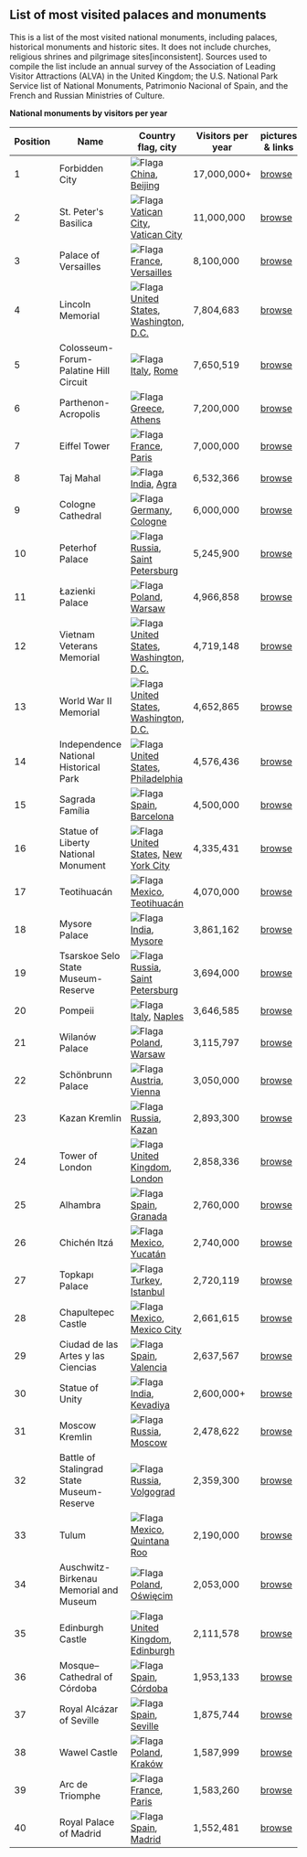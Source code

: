 ## List of most visited palaces and monuments

This is a list of the most visited national monuments, including palaces, historical monuments and historic sites. It does not include churches, religious shrines and pilgrimage sites[inconsistent]. Sources used to compile the list include an annual survey of the Association of Leading Visitor Attractions (ALVA) in the United Kingdom; the U.S. National Park Service list of National Monuments, Patrimonio Nacional of Spain, and the French and Russian Ministries of Culture.


 **National monuments by visitors per year**

| Position |Name | Country flag, city | Visitors per year | pictures & links |
| --- | --- | --- | --- | --- |
| 1 | Forbidden City | ![Flaga](https://upload.wikimedia.org/wikipedia/commons/thumb/f/fa/Flag_of_the_People%27s_Republic_of_China.svg/23px-Flag_of_the_People%27s_Republic_of_China.svg.png) [China](https://en.wikipedia.org/wiki/China), [Beijing](https://en.wikipedia.org/wiki/Beijing) | 17,000,000+ | [browse](subpage1.md) |
| 2 | St. Peter's Basilica | ![Flaga](https://upload.wikimedia.org/wikipedia/commons/thumb/3/39/Flag_of_the_Vatican_City_%282023%E2%80%93present%29.svg/16px-Flag_of_the_Vatican_City_%282023%E2%80%93present%29.svg.png) [Vatican City](https://en.wikipedia.org/wiki/Vatican_City), [Vatican City](https://en.wikipedia.org/wiki/Vatican_City) | 11,000,000 | [browse](subpage2.md) |
| 3 | Palace of Versailles | ![Flaga](https://upload.wikimedia.org/wikipedia/en/thumb/c/c3/Flag_of_France.svg/23px-Flag_of_France.svg.png) [France](https://en.wikipedia.org/wiki/France), [Versailles](https://en.wikipedia.org/wiki/Versailles,_Yvelines) | 8,100,000 | [browse](subpage3.md) |
| 4 | Lincoln Memorial | ![Flaga](https://upload.wikimedia.org/wikipedia/en/thumb/a/a4/Flag_of_the_United_States.svg/23px-Flag_of_the_United_States.svg.png) [United States](https://en.wikipedia.org/wiki/United_States), [Washington, D.C.](https://en.wikipedia.org/wiki/Washington,_D.C.) | 7,804,683 | [browse](subpage4.md) |
| 5 | Colosseum-Forum-Palatine Hill Circuit | ![Flaga](https://upload.wikimedia.org/wikipedia/en/thumb/0/03/Flag_of_Italy.svg/23px-Flag_of_Italy.svg.png) [Italy](https://en.wikipedia.org/wiki/Italy), [Rome](https://en.wikipedia.org/wiki/Rome) | 7,650,519 | [browse](subpage5.md) |
| 6 | Parthenon-Acropolis | ![Flaga](https://upload.wikimedia.org/wikipedia/commons/thumb/5/5c/Flag_of_Greece.svg/23px-Flag_of_Greece.svg.png) [Greece](https://en.wikipedia.org/wiki/Greece), [Athens](https://en.wikipedia.org/wiki/Athens) | 7,200,000 | [browse](subpage6.md) |
| 7 | Eiffel Tower | ![Flaga](https://upload.wikimedia.org/wikipedia/en/thumb/c/c3/Flag_of_France.svg/23px-Flag_of_France.svg.png) [France](https://en.wikipedia.org/wiki/France), [Paris](https://en.wikipedia.org/wiki/Paris) | 7,000,000 | [browse](subpage7.md) |
| 8 | Taj Mahal | ![Flaga](https://upload.wikimedia.org/wikipedia/en/thumb/4/41/Flag_of_India.svg/23px-Flag_of_India.svg.png) [India](https://en.wikipedia.org/wiki/India), [Agra](https://en.wikipedia.org/wiki/Agra) | 6,532,366 | [browse](subpage8.md) |
| 9 | Cologne Cathedral | ![Flaga](https://upload.wikimedia.org/wikipedia/en/thumb/b/ba/Flag_of_Germany.svg/23px-Flag_of_Germany.svg.png) [Germany](https://en.wikipedia.org/wiki/Germany), [Cologne](https://en.wikipedia.org/wiki/Cologne) | 6,000,000 | [browse](subpage9.md) |
| 10 | Peterhof Palace | ![Flaga](https://upload.wikimedia.org/wikipedia/en/thumb/f/f3/Flag_of_Russia.svg/23px-Flag_of_Russia.svg.png) [Russia](https://en.wikipedia.org/wiki/Russia), [Saint Petersburg](https://en.wikipedia.org/wiki/Saint_Petersburg) | 5,245,900 | [browse](subpage10.md) |
| 11 | Łazienki Palace | ![Flaga](https://upload.wikimedia.org/wikipedia/en/thumb/1/12/Flag_of_Poland.svg/23px-Flag_of_Poland.svg.png) [Poland](https://en.wikipedia.org/wiki/Poland), [Warsaw](https://en.wikipedia.org/wiki/Warsaw) | 4,966,858 | [browse](subpage11.md) |
| 12 | Vietnam Veterans Memorial | ![Flaga](https://upload.wikimedia.org/wikipedia/en/thumb/a/a4/Flag_of_the_United_States.svg/23px-Flag_of_the_United_States.svg.png) [United States](https://en.wikipedia.org/wiki/United_States), [Washington, D.C.](https://en.wikipedia.org/wiki/Washington,_D.C.) | 4,719,148 | [browse](subpage12.md) |
| 13 | World War II Memorial | ![Flaga](https://upload.wikimedia.org/wikipedia/en/thumb/a/a4/Flag_of_the_United_States.svg/23px-Flag_of_the_United_States.svg.png) [United States](https://en.wikipedia.org/wiki/United_States), [Washington, D.C.](https://en.wikipedia.org/wiki/Washington,_D.C.) | 4,652,865 | [browse](subpage13.md) |
| 14 | Independence National Historical Park | ![Flaga](https://upload.wikimedia.org/wikipedia/en/thumb/a/a4/Flag_of_the_United_States.svg/23px-Flag_of_the_United_States.svg.png) [United States](https://en.wikipedia.org/wiki/United_States), [Philadelphia](https://en.wikipedia.org/wiki/Philadelphia) | 4,576,436 | [browse](subpage14.md) |
| 15 | Sagrada Família | ![Flaga](https://upload.wikimedia.org/wikipedia/en/thumb/9/9a/Flag_of_Spain.svg/23px-Flag_of_Spain.svg.png) [Spain](https://en.wikipedia.org/wiki/Spain), [Barcelona](https://en.wikipedia.org/wiki/Barcelona) | 4,500,000 | [browse](subpage15.md) |
| 16 | Statue of Liberty National Monument | ![Flaga](https://upload.wikimedia.org/wikipedia/en/thumb/a/a4/Flag_of_the_United_States.svg/23px-Flag_of_the_United_States.svg.png) [United States](https://en.wikipedia.org/wiki/United_States), [New York City](https://en.wikipedia.org/wiki/New_York_City) | 4,335,431 | [browse](subpage16.md) |
| 17 | Teotihuacán | ![Flaga](https://upload.wikimedia.org/wikipedia/commons/thumb/f/fc/Flag_of_Mexico.svg/23px-Flag_of_Mexico.svg.png) [Mexico](https://en.wikipedia.org/wiki/Mexico), [Teotihuacán](https://en.wikipedia.org/wiki/Teotihuac%C3%A1n) | 4,070,000 | [browse](subpage17.md) |
| 18 | Mysore Palace | ![Flaga](https://upload.wikimedia.org/wikipedia/en/thumb/4/41/Flag_of_India.svg/23px-Flag_of_India.svg.png) [India](https://en.wikipedia.org/wiki/India), [Mysore](https://en.wikipedia.org/wiki/Mysore) | 3,861,162 | [browse](subpage18.md) |
| 19 | Tsarskoe Selo State Museum-Reserve | ![Flaga](https://upload.wikimedia.org/wikipedia/en/thumb/f/f3/Flag_of_Russia.svg/23px-Flag_of_Russia.svg.png) [Russia](https://en.wikipedia.org/wiki/Russia), [Saint Petersburg](https://en.wikipedia.org/wiki/Saint_Petersburg) | 3,694,000 | [browse](subpage19.md) |
| 20 | Pompeii | ![Flaga](https://upload.wikimedia.org/wikipedia/en/thumb/0/03/Flag_of_Italy.svg/23px-Flag_of_Italy.svg.png) [Italy](https://en.wikipedia.org/wiki/Italy), [Naples](https://en.wikipedia.org/wiki/Naples) | 3,646,585 | [browse](subpage20.md) |
| 21 | Wilanów Palace | ![Flaga](https://upload.wikimedia.org/wikipedia/en/thumb/1/12/Flag_of_Poland.svg/23px-Flag_of_Poland.svg.png) [Poland](https://en.wikipedia.org/wiki/Poland), [Warsaw](https://en.wikipedia.org/wiki/Warsaw) | 3,115,797 | [browse](subpage21.md) |
| 22 | Schönbrunn Palace | ![Flaga](https://upload.wikimedia.org/wikipedia/commons/thumb/4/41/Flag_of_Austria.svg/23px-Flag_of_Austria.svg.png) [Austria](https://en.wikipedia.org/wiki/Austria), [Vienna](https://en.wikipedia.org/wiki/Vienna) | 3,050,000 | [browse](subpage22.md) |
| 23 | Kazan Kremlin | ![Flaga](https://upload.wikimedia.org/wikipedia/en/thumb/f/f3/Flag_of_Russia.svg/23px-Flag_of_Russia.svg.png) [Russia](https://en.wikipedia.org/wiki/Russia), [Kazan](https://en.wikipedia.org/wiki/Kazan) | 2,893,300 | [browse](subpage23.md) |
| 24 | Tower of London | ![Flaga](https://upload.wikimedia.org/wikipedia/en/thumb/a/ae/Flag_of_the_United_Kingdom.svg/23px-Flag_of_the_United_Kingdom.svg.png) [United Kingdom](https://en.wikipedia.org/wiki/United_Kingdom), [London](https://en.wikipedia.org/wiki/London) | 2,858,336 | [browse](subpage24.md) |
| 25 | Alhambra | ![Flaga](https://upload.wikimedia.org/wikipedia/en/thumb/9/9a/Flag_of_Spain.svg/23px-Flag_of_Spain.svg.png) [Spain](https://en.wikipedia.org/wiki/Spain), [Granada](https://en.wikipedia.org/wiki/Granada) | 2,760,000 | [browse](subpage25.md) |
| 26 | Chichén Itzá | ![Flaga](https://upload.wikimedia.org/wikipedia/commons/thumb/f/fc/Flag_of_Mexico.svg/23px-Flag_of_Mexico.svg.png) [Mexico](https://en.wikipedia.org/wiki/Mexico), [Yucatán](https://en.wikipedia.org/wiki/Yucat%C3%A1n) | 2,740,000 | [browse](subpage26.md) |
| 27 | Topkapı Palace | ![Flaga](https://upload.wikimedia.org/wikipedia/commons/thumb/b/b4/Flag_of_Turkey.svg/23px-Flag_of_Turkey.svg.png) [Turkey](https://en.wikipedia.org/wiki/Turkey), [Istanbul](https://en.wikipedia.org/wiki/Istanbul) | 2,720,119 | [browse](subpage27.md) |
| 28 | Chapultepec Castle | ![Flaga](https://upload.wikimedia.org/wikipedia/commons/thumb/f/fc/Flag_of_Mexico.svg/23px-Flag_of_Mexico.svg.png) [Mexico](https://en.wikipedia.org/wiki/Mexico), [Mexico City](https://en.wikipedia.org/wiki/Mexico_City) | 2,661,615 | [browse](subpage28.md) |
| 29 | Ciudad de las Artes y las Ciencias | ![Flaga](https://upload.wikimedia.org/wikipedia/en/thumb/9/9a/Flag_of_Spain.svg/23px-Flag_of_Spain.svg.png) [Spain](https://en.wikipedia.org/wiki/Spain), [Valencia](https://en.wikipedia.org/wiki/Valencia) | 2,637,567 | [browse](subpage29.md) |
| 30 | Statue of Unity | ![Flaga](https://upload.wikimedia.org/wikipedia/en/thumb/4/41/Flag_of_India.svg/23px-Flag_of_India.svg.png) [India](https://en.wikipedia.org/wiki/India), [Kevadiya](https://en.wikipedia.org/wiki/Kevadiya) | 2,600,000+ | [browse](subpage30.md) |
| 31 | Moscow Kremlin | ![Flaga](https://upload.wikimedia.org/wikipedia/en/thumb/f/f3/Flag_of_Russia.svg/23px-Flag_of_Russia.svg.png) [Russia](https://en.wikipedia.org/wiki/Russia), [Moscow](https://en.wikipedia.org/wiki/Moscow) | 2,478,622 | [browse](subpage31.md) |
| 32 | Battle of Stalingrad State Museum-Reserve | ![Flaga](https://upload.wikimedia.org/wikipedia/en/thumb/f/f3/Flag_of_Russia.svg/23px-Flag_of_Russia.svg.png) [Russia](https://en.wikipedia.org/wiki/Russia), [Volgograd](https://en.wikipedia.org/wiki/Volgograd) | 2,359,300 | [browse](subpage32.md) |
| 33 | Tulum | ![Flaga](https://upload.wikimedia.org/wikipedia/commons/thumb/f/fc/Flag_of_Mexico.svg/23px-Flag_of_Mexico.svg.png) [Mexico](https://en.wikipedia.org/wiki/Mexico), [Quintana Roo](https://en.wikipedia.org/wiki/Quintana_Roo) | 2,190,000 | [browse](subpage33.md) |
| 34 | Auschwitz-Birkenau Memorial and Museum | ![Flaga](https://upload.wikimedia.org/wikipedia/en/thumb/1/12/Flag_of_Poland.svg/23px-Flag_of_Poland.svg.png) [Poland](https://en.wikipedia.org/wiki/Poland), [Oświęcim](https://en.wikipedia.org/wiki/O%C5%9Bwi%C4%99cim) | 2,053,000 | [browse](subpage34.md) |
| 35 | Edinburgh Castle | ![Flaga](https://upload.wikimedia.org/wikipedia/en/thumb/a/ae/Flag_of_the_United_Kingdom.svg/23px-Flag_of_the_United_Kingdom.svg.png) [United Kingdom](https://en.wikipedia.org/wiki/United_Kingdom), [Edinburgh](https://en.wikipedia.org/wiki/Edinburgh) | 2,111,578 | [browse](subpage35.md) |
| 36 | Mosque–Cathedral of Córdoba | ![Flaga](https://upload.wikimedia.org/wikipedia/en/thumb/9/9a/Flag_of_Spain.svg/23px-Flag_of_Spain.svg.png) [Spain](https://en.wikipedia.org/wiki/Spain), [Córdoba](https://en.wikipedia.org/wiki/C%C3%B3rdoba,_Spain) | 1,953,133 | [browse](subpage36.md) |
| 37 | Royal Alcázar of Seville | ![Flaga](https://upload.wikimedia.org/wikipedia/en/thumb/9/9a/Flag_of_Spain.svg/23px-Flag_of_Spain.svg.png) [Spain](https://en.wikipedia.org/wiki/Spain), [Seville](https://en.wikipedia.org/wiki/Seville) | 1,875,744 | [browse](subpage37.md) |
| 38 | Wawel Castle | ![Flaga](https://upload.wikimedia.org/wikipedia/en/thumb/1/12/Flag_of_Poland.svg/23px-Flag_of_Poland.svg.png) [Poland](https://en.wikipedia.org/wiki/Poland), [Kraków](https://en.wikipedia.org/wiki/Krak%C3%B3w) | 1,587,999 | [browse](subpage38.md) |
| 39 | Arc de Triomphe | ![Flaga](https://upload.wikimedia.org/wikipedia/en/thumb/c/c3/Flag_of_France.svg/23px-Flag_of_France.svg.png) [France](https://en.wikipedia.org/wiki/France), [Paris](https://en.wikipedia.org/wiki/Paris) | 1,583,260 | [browse](subpage39.md) |
| 40 | Royal Palace of Madrid | ![Flaga](https://upload.wikimedia.org/wikipedia/en/thumb/9/9a/Flag_of_Spain.svg/23px-Flag_of_Spain.svg.png) [Spain](https://en.wikipedia.org/wiki/Spain), [Madrid](https://en.wikipedia.org/wiki/Madrid) | 1,552,481 | [browse](subpage40.md) |
